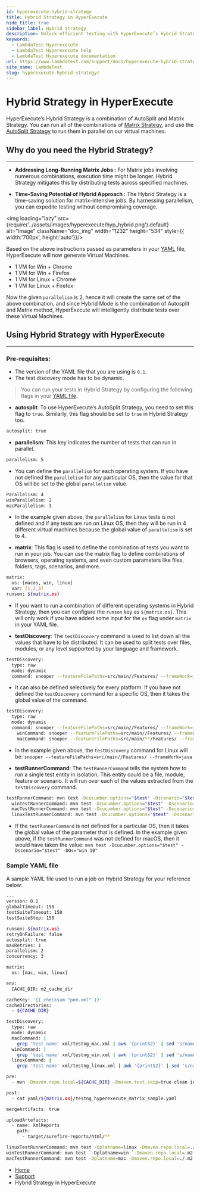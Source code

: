 ```yaml
---
id: hyperexecute-hybrid-strategy
title: Hybrid Strategy in HyperExecute
hide_title: true
sidebar_label: Hybrid Strategy
description: Unlock efficient testing with HyperExecute’s Hybrid Strategy! Our guide walks you through combining AutoSplit and Matrix Strategy for parallel test execution, saving time without sacrificing test coverage.
keywords:
  - LambdaTest Hyperexecute
  - LambdaTest Hyperexecute help
  - LambdaTest Hyperexecute documentation
url: https://www.lambdatest.com/support/docs/hyperexecute-hybrid-strategy/
site_name: LambdaTest
slug: hyperexecute-hybrid-strategy/
---
```


<script type="application/ld+json"
      dangerouslySetInnerHTML={{ __html: JSON.stringify({
       "@context": "https://schema.org",
        "@type": "BreadcrumbList",
        "itemListElement": [{
          "@type": "ListItem",
          "position": 1,
          "name": "Home",
          "item": "https://www.lambdatest.com"
        },{
          "@type": "ListItem",
          "position": 2,
          "name": "Support",
          "item": "https://www.lambdatest.com/support/docs/"
        },{
          "@type": "ListItem",
          "position": 3,
          "name": "HyperExecute Concepts",
          "item": "https://www.lambdatest.com/support/docs/hyperexecute-hybrid-strategy/"
        }]
      })
    }}
></script>

# Hybrid Strategy in HyperExecute

HyperExecute’s Hybrid Strategy is a combination of AutoSplit and Matrix Strategy. You can run all of the combinations of [Matrix Strategy](https://www.lambdatest.com/support/docs/hyperexecute-matrix-multiplexing-strategy/), and use the [AutoSplit Strategy](https://www.lambdatest.com/support/docs/hyperexecute-auto-split-strategy/) to run them in parallel on our virtual machines.

## Why do you need the Hybrid Strategy?
***

- **Addressing Long-Running Matrix Jobs :**
For Matrix jobs involving numerous combinations, execution time might be longer. Hybrid Strategy mitigates this by distributing tests across specified machines.

- **Time-Saving Potential of Hybrid Approach :**
The Hybrid Strategy is a time-saving solution for matrix-intensive jobs. By harnessing parallelism, you can expedite testing without compromising coverage.

<img loading="lazy" src={require('../assets/images/hyperexecute/hyp_hybrid.png').default} alt="Image"  className="doc_img" width="1232" height="534" style={{ width:'700px', height:'auto'}}/>

Based on the above instructions passed as parameters in your [YAML](#sample-yaml-file) file, HyperExecute will now generate Virtual Machines.
- 1 VM for Win + Chrome
- 1 VM for Win + Firefox
- 1 VM for Linux + Chrome
- 1 VM for Linux + Firefox

Now the given `parallelism` is 2, hence it will create the same set of the above combination, and since Hybrid Mode is the combination of Autosplit and Matrix method, HyperExecute will intelligently distribute tests over these Virtual Machines.

## Using Hybrid Strategy with HyperExecute
***

### Pre-requisites:

-   The version of the YAML file that you are using is `0.1`.    
-   The test discovery mode has to be dynamic.

> You can run your tests in Hybrid Strategy by configuring the following flags in your [YAML file](https://www.lambdatest.com/support/docs/deep-dive-into-hyperexecute-yaml/).


- **autosplit**: To use HyperExecute’s AutoSplit Strategy, you need to set this flag to `true`. Similarly, this flag should be set to `true` in Hybrid Strategy too.

```bash
autosplit: true
```

- **parallelism**: This key indicates the number of tests that can run in parallel.  
      
    
```bash
parallelism: 5
```
    
- You can define the `parallelism` for each operating system. If you have not defined the `parallelism` for any particular OS, then the value for that OS will be set to the global `parallelism` value.         
        
```bash
Parallelism: 4 
winParallelism: 2 
macParallelism: 3
```
        
- In the example given above, the `parallelism` for Linux tests is not defined and if any tests are run on Linux OS, then they will be run in 4 different virtual machines because the global value of `parallelism` is set to 4.  
            
- **matrix**: This flag is used to define the combination of tests you want to run in your job. You can use the matrix flag to define combinations of browsers, operating systems, and even custom parameters like files, folders, tags, scenarios, and more.  
      
    
```bash
matrix:
  os: [macos, win, linux] 
  var: [1,2,3] 
runson: ${matrix.os}
```

- If you want to run a combination of different operating systems in Hybrid Strategy, then you can configure the `runson` key as `${matrix.os}`. This will only work if you have added some input for the `os` flag under `matrix` in your YAML file.  
          
- **testDiscovery**: The `testDiscovery` command is used to list down all the values that have to be distributed. It can be used to split tests over files, modules, or any level supported by your language and framework.  

```bash
testDiscovery:
  type: raw
  mode: dynamic
  command: snooper --featureFilePaths=src/main//Features/ --frameWork=java 
```
    
- It can also be defined selectively for every platform. If you have not defined the `testDiscovery` command for a specific OS, then it takes the global value of the command.  
          
        
```bash
testDiscovery:
  type: raw
  mode: dynamic
  command: snooper --featureFilePaths=src/main//Features/ --frameWork=java 
    winCommand: snooper --featureFilePaths=src/main//Features/ --frameWork=java 
    macCommand: snooper --featureFilePaths=src/main/**/Features/ --frameWork=java
```
        
- In the example given above, the `testDiscovery` command for Linux will be: `snooper --featureFilePaths=src/main//Features/ --frameWork=java`  
              
- **testRunnerCommand**: The `testRunnerCommand` tells the system how to run a single test entity in isolation. This entity could be a file, module, feature or scenario. It will run over each of the values extracted from the `testDiscovery` command.  
      
    
```bash
testRunnerCommand: mvn test -Dcucumber.options="$test" -Dscenario="$test" -DOs="win 10"
  winTestRunnerCommand: mvn test -Dcucumber.options="$test" -Dscenario="$test" -DOs="win 10"
  macTestRunnerCommand: mvn test -Dcucumber.options="$test" -Dscenario="$test" -DOs="Mac"
  linuxTestRunnerCommand: mvn test -Dcucumber.options="$test" -Dscenario="$test" -DOs="linux"
```
    
-   If the `testRunnerCommand` is not defined for a particular OS, then it takes the global value of the parameter that is defined. In the example given above, if the `testRunnerCommand` was not defined for macOS, then it would have taken the value: `mvn test -Dcucumber.options="$test" -Dscenario="$test" -DOs="win 10"`
        


### Sample YAML file

A sample YAML file used to run a job on Hybrid Strategy for your reference below:

```bash
---
version: 0.1
globalTimeout: 150
testSuiteTimeout: 150
testSuiteStep: 150

runson: ${matrix.os}
retryOnFailure: false
autosplit: true
maxRetries: 1
parallelism: 2
concurrency: 3

matrix:
  os: [mac, win, linux]

env:
  CACHE_DIR: m2_cache_dir

cacheKey: '{{ checksum "pom.xml" }}'
cacheDirectories:
  - ${CACHE_DIR}

testDiscovery:
  type: raw
  mode: dynamic
  macCommand: |
    grep 'test name' xml/testng_mac.xml | awk '{print$2}' | sed 's/name=//g' | sed 's/\x3e//g'
  winCommand: | 
    grep 'test name' xml/testng_win.xml | awk '{print$2}' | sed 's/name=//g' | sed 's/\x3e//g'
  linuxCommand: |
    grep 'test name' xml/testng_linux.xml | awk '{print$2}' | sed 's/name=//g' | sed 's/\x3e//g' ${param}

pre:
  - mvn -Dmaven.repo.local=${CACHE_DIR} -Dmaven.test.skip=true clean install

post:
  - cat yaml/${matrix.os}/testng_hyperexecute_matrix_sample.yaml

mergeArtifacts: true

uploadArtefacts:
  - name: XmlReports
    path:
      - target/surefire-reports/html/**

linuxTestRunnerCommand: mvn test -Dplatname=linux -Dmaven.repo.local=./.m2 dependency:resolve -DselectedTests=$tests
winTestRunnerCommand: mvn test `-Dplatname=win `-Dmaven.repo.local=.m2 dependency:resolve `-DselectedTests=$tests
macTestRunnerCommand: mvn test -Dplatname=mac -Dmaven.repo.local=./.m2 dependency:resolve -DselectedTests=$tests
```

<nav aria-label="breadcrumbs">
  <ul className="breadcrumbs">
    <li className="breadcrumbs__item">
      <a className="breadcrumbs__link" target="_self" href="https://www.lambdatest.com">
        Home
      </a>
    </li>
    <li className="breadcrumbs__item">
      <a className="breadcrumbs__link" target="_self" href="https://www.lambdatest.com/support/docs/">
        Support
      </a>
    </li>
    <li className="breadcrumbs__item breadcrumbs__item--active">
      <span className="breadcrumbs__link">
        Hybrid Strategy in HyperExecute
      </span>
    </li>
  </ul>
</nav>